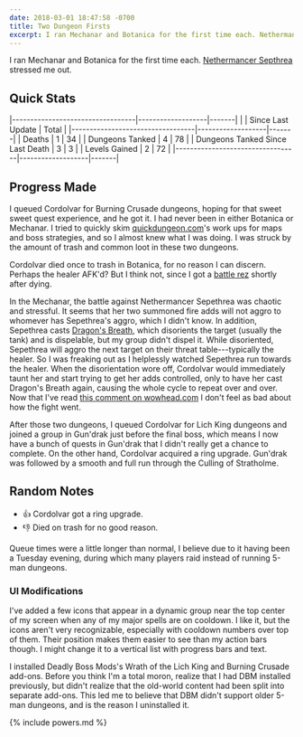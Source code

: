 ```yaml
---
date: 2018-03-01 18:47:58 -0700
title: Two Dungeon Firsts
excerpt: I ran Mechanar and Botanica for the first time each. Nethermancer Sepethrea stressed me out.
---
```

I ran Mechanar and Botanica for the first time each. [Nethermancer Septhrea](http://www.wowdb.com/npcs/19221-nethermancer-sepethrea) stressed me out.

## Quick Stats

|----------------------------------|-------------------|-------|
|                                  | Since Last Update | Total |
|----------------------------------|-------------------|-------|
| Deaths                           | 1                 | 34    |
| Dungeons Tanked                  | 4                 | 78    |
| Dungeons Tanked Since Last Death | 3                 | 3     |
| Levels Gained                    | 2                 | 72    |
|----------------------------------|-------------------|-------|

## Progress Made

I queued Cordolvar for Burning Crusade dungeons, hoping for that sweet sweet quest experience, and he got it. I had never been in either Botanica or Mechanar. I tried to quickly skim [quickdungeon.com](http://quickdungeon.com)'s work ups for maps and boss strategies, and so I almost knew what I was doing. I was struck by the amount of trash and common loot in these two dungeons.

Cordolvar died once to trash in Botanica, for no reason I can discern. Perhaps the healer AFK'd? But I think not, since I got a [battle rez](http://www.wowdb.com/spells/20484-rebirth) shortly after dying.

In the Mechanar, the battle against Nethermancer Sepethrea was chaotic and stressful. It seems that her two summoned fire adds will not aggro to whomever has Sepethrea's aggro, which I didn't know. In addition, Sepethrea casts [Dragon's Breath](http://www.wowdb.com/spells/35250-dragons-breath), which disorients the target (usually the tank) and is dispelable, but my group didn't dispel it. While disoriented, Sepethrea will aggro the next target on their threat table---typically the healer. So I was freaking out as I helplessly watched Sepethrea run towards the healer. When the disorientation wore off, Cordolvar would immediately taunt her and start trying to get her adds controlled, only to have her cast Dragon's Breath again, causing the whole cycle to repeat over and over. Now that I've read [this comment on wowhead.com](http://www.wowhead.com/npc=19221/nethermancer-sepethrea#comments:id=25052) I don't feel as bad about how the fight went.

After those two dungeons, I queued Cordolvar for Lich King dungeons and joined a group in Gun'drak just before the final boss, which means I now have a bunch of quests in Gun'drak that I didn't really get a chance to complete. On the other hand, Cordolvar acquired a ring upgrade. Gun'drak was followed by a smooth and full run through the Culling of Stratholme.

## Random Notes

* &#x1f44d; Cordolvar got a ring upgrade.
* &#x1f44e; Died on trash for no good reason.

Queue times were a little longer than normal, I believe due to it having been a Tuesday evening, during which many players raid instead of running 5-man dungeons.

### UI Modifications

I've added a few icons that appear in a dynamic group near the top center of my screen when any of my major spells are on cooldown. I like it, but the icons aren't very recognizable, especially with cooldown numbers over top of them. Their position makes them easier to see than my action bars though. I might change it to a vertical list with progress bars and text.

I installed Deadly Boss Mods's Wrath of the Lich King and Burning Crusade add-ons. Before you think I'm a total moron, realize that I had DBM installed previously, but didn't realize that the old-world content had been split into separate add-ons. This led me to believe that DBM didn't support older 5-man dungeons, and is the reason I uninstalled it.

{% include powers.md %}

<!--  LocalWords:  Sepethrea
 -->
